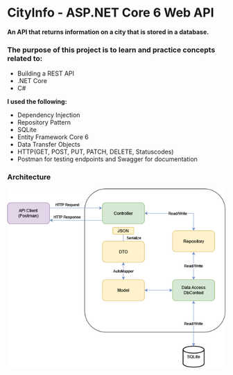 # CityInfo - ASP.NET Core 6 Web API
 
**An API that returns information on a city that is stored in a database.**

### The purpose of this project is to learn and practice concepts related to:
- Building a REST API
- .NET Core
- C#

**I used the following:**
- Dependency Injection
- Repository Pattern
- SQLite
- Entity Framework Core 6
- Data Transfer Objects
- HTTP(GET, POST, PUT, PATCH, DELETE, Statuscodes)
- Postman for testing endpoints and Swagger for documentation

### Architecture

![architecture](https://raw.githubusercontent.com/mnhnielsen/CityInfoAPI/main/Resources/ArchitectureAPI.png)
